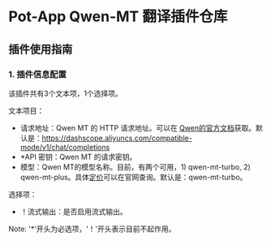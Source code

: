 # Pot-App Qwen-MT 翻译插件仓库

## 插件使用指南

### 1. 插件信息配置

该插件共有3个文本项，1个选择项。

文本项目：

- 请求地址：Qwen MT 的 HTTP 请求地址。可以在 [Qwen的官方文档](https://bailian.console.aliyun.com/?tab=api#/api/?type=model&url=2712576)获取。默认是：https://dashscope.aliyuncs.com/compatible-mode/v1/chat/completions
- *API 密钥：Qwen MT 的请求密钥。
- 模型：Qwen MT的模型名称。目前，有两个可用，1) qwen-mt-turbo, 2) qwen-mt-plus。具体[定价](https://bailian.console.aliyun.com/?tab=doc#/doc/?type=model&url=2860790)可以在官网查询。默认是：qwen-mt-turbo。

选择项：

- ！流式输出：是否启用流式输出。

Note: '*'开头为必选项，'！'开头表示目前不起作用。
